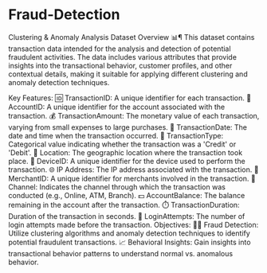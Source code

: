 # Fraud-Detection
Clustering &amp; Anomaly Analysis
Dataset Overview 📊¶
This dataset contains transaction data intended for the analysis and detection of potential fraudulent activities. The data includes various attributes that provide insights into the transactional behavior, customer profiles, and other contextual details, making it suitable for applying different clustering and anomaly detection techniques.

Key Features:
🆔 TransactionID: A unique identifier for each transaction.
👤 AccountID: A unique identifier for the account associated with the transaction.
💰 TransactionAmount: The monetary value of each transaction, varying from small expenses to large purchases.
📅 TransactionDate: The date and time when the transaction occurred.
🔄 TransactionType: Categorical value indicating whether the transaction was a 'Credit' or 'Debit'.
📍 Location: The geographic location where the transaction took place.
📱 DeviceID: A unique identifier for the device used to perform the transaction.
🌐 IP Address: The IP address associated with the transaction.
🏪 MerchantID: A unique identifier for merchants involved in the transaction.
📡 Channel: Indicates the channel through which the transaction was conducted (e.g., Online, ATM, Branch).
💵 AccountBalance: The balance remaining in the account after the transaction.
⏱️ TransactionDuration: Duration of the transaction in seconds.
🔐 LoginAttempts: The number of login attempts made before the transaction.
Objectives:
🕵️‍♂️ Fraud Detection: Utilize clustering algorithms and anomaly detection techniques to identify potential fraudulent transactions.
📈 Behavioral Insights: Gain insights into transactional behavior patterns to understand normal vs. anomalous behavior.
